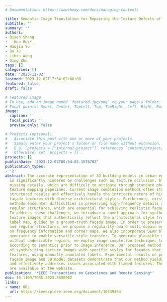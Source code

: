 ```yaml
---
# Documentation: https://wowchemy.com/docs/managing-content/

title: Semantic Image Translation for Repairing the Texture Defects of Building Models
subtitle: ''
summary: ''
authors:
- Qisen Shang
- __Han Hu\*__
- Haojia Yu
- Bo Xu
- Libin Wang
- Qing Zhu
tags: []
categories: []
date: '2023-12-02'
lastmod: 2023-12-02T17:54:02+08:00
featured: false
draft: false

# Featured image
# To use, add an image named `featured.jpg/png` to your page's folder.
# Focal points: Smart, Center, TopLeft, Top, TopRight, Left, Right, BottomLeft, Bottom, BottomRight.
image:
  caption: ''
  focal_point: ''
  preview_only: false

# Projects (optional).
#   Associate this post with one or more of your projects.
#   Simply enter your project's folder or file name without extension.
#   E.g. `projects = ["internal-project"]` references `content/project/deep-learning/index.md`.
#   Otherwise, set `projects = []`.
projects: []
publishDate: '2023-12-02T09:54:02.157670Z'
publication_types:
- '2'
abstract: The accurate representation of 3D building models in urban environments
  is significantly hindered by challenges such as texture occlusion, blurring, and
  missing details, which are difficult to mitigate through standard photogrammetric
  texture mapping pipelines. Current image completion methods often struggle to produce
  structured results and effectively handle the intricate nature of highly-structured
  façade textures with diverse architectural styles. Furthermore, existing image synthesis
  methods encounter difficulties in preserving high-frequency details and artificial
  regular structures, which are essential for achieving realistic façade texture synthesis.
  To address these challenges, we introduce a novel approach for synthesizing façade
  texture images that authentically reflect the architectural style from a structured
  label map, guided by a ground-truth façade image. In order to preserve fine details
  and regular structures, we propose a regularity-aware multi-domain method that capitalizes
  on frequency information and corner maps. We also incorporate SEAN blocks into our
  generator to enable versatile style transfer. To generate plausible structured images
  without undesirable regions, we employ image completion techniques to remove occlusions
  according to semantics prior to image inference. Our proposed method is also capable
  of synthesizing texture images with specific styles for façades that lack pre-existing
  textures, using manually annotated labels. Experimental results on publicly available
  façade image and 3D model datasets demonstrate that our method yields superior results
  and effectively addresses issues associated with flawed textures. The code and datasets
  are available at the website.
publication: '*IEEE Transactions on Geoscience and Remote Sensing*'
doi: 10.1109/TGRS.2023.3338962
links:
- name: URL
  url: https://ieeexplore.ieee.org/document/10339364
---
```

